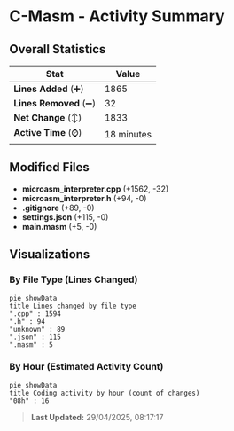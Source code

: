 # C-Masm - Activity Summary 

## Overall Statistics

| Stat                   | Value                                                             |
| ---------------------- | ----------------------------------------------------------------- |
| **Lines Added** (➕)   | 1865                                          |
| **Lines Removed** (➖) | 32                                        |
| **Net Change** (↕)    | 1833                |
| **Active Time** (⌚)   | 18 minutes |


## Modified Files
- **microasm_interpreter.cpp** (+1562, -32)
- **microasm_interpreter.h** (+94, -0)
- **.gitignore** (+89, -0)
- **settings.json** (+115, -0)
- **main.masm** (+5, -0)

## Visualizations

### By File Type (Lines Changed)

```mermaid
pie showData
title Lines changed by file type
".cpp" : 1594
".h" : 94
"unknown" : 89
".json" : 115
".masm" : 5
```

### By Hour (Estimated Activity Count)

```mermaid
pie showData
title Coding activity by hour (count of changes)
"08h" : 16
```


> **Last Updated:** 29/04/2025, 08:17:17